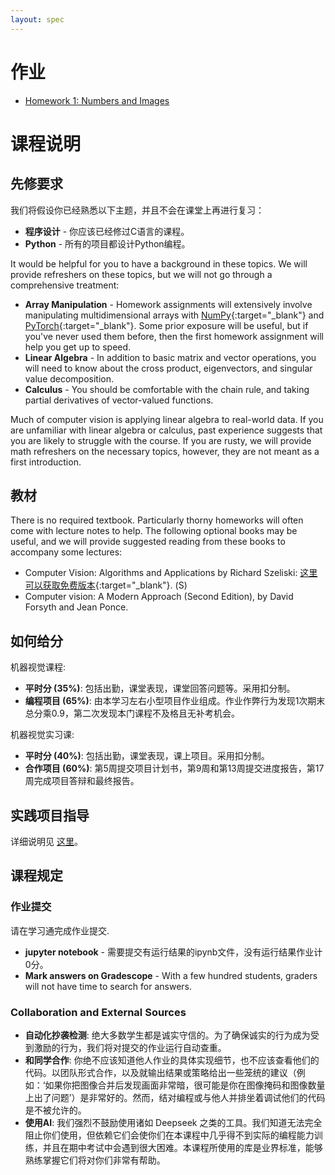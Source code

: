 ```yaml
---
layout: spec
---
```


<link href="style.css" rel="stylesheet">




# 作业
- [Homework 1: Numbers and Images](hw1.md)



# 课程说明

## 先修要求

我们将假设你已经熟悉以下主题，并且不会在课堂上再进行复习：
- **程序设计** - 你应该已经修过C语言的课程。
- **Python** - 所有的项目都设计Python编程。

It would be helpful for you to have a background in these topics. We will provide refreshers on these topics, but we will not go through a comprehensive treatment:
- **Array Manipulation** - Homework assignments will extensively involve manipulating multidimensional arrays with [NumPy](https://numpy.org/){:target="_blank"} and [PyTorch](https://pytorch.org/){:target="_blank"}. Some prior exposure will be useful, but if you've never used them before, then the first homework assignment will help you get up to speed.
- **Linear Algebra** - In addition to basic matrix and vector operations, you will need to know about the cross product, eigenvectors, and singular value decomposition.
- **Calculus** - You should be comfortable with the chain rule, and taking partial derivatives of vector-valued functions.

Much of computer vision is applying linear algebra to real-world data. If you are unfamiliar with linear algebra or calculus, past experience suggests that you are likely to struggle with the course. If you are rusty, we will provide math refreshers on the necessary topics, however, they are not meant as a first introduction.

## 教材

There is no required textbook. Particularly thorny homeworks will often come with lecture notes to help. The following optional books may be useful, and we will provide suggested reading from these books to accompany some lectures:
- Computer Vision: Algorithms and Applications by Richard Szeliski: [这里可以获取免费版本](http://szeliski.org/Book/){:target="_blank"}. (S)
- Computer vision: A Modern Approach (Second Edition), by David Forsyth and Jean Ponce. 


## 如何给分

机器视觉课程:
- **平时分 (35%)**: 包括出勤，课堂表现，课堂回答问题等。采用扣分制。
- **编程项目 (65%)**: 由本学习左右小型项目作业组成。作业作弊行为发现1次期末总分乘0.9，第二次发现本门课程不及格且无补考机会。

机器视觉实习课:
- **平时分 (40%)**: 包括出勤，课堂表现，课上项目。采用扣分制。
- **合作项目 (60%)**: 第5周提交项目计划书，第9周和第13周提交进度报告，第17周完成项目答辩和最终报告。



## 实践项目指导
详细说明见 [这里](proj.md)。



## 课程规定

### 作业提交
请在学习通完成作业提交.
- **jupyter notebook** - 需要提交有运行结果的ipynb文件，没有运行结果作业计0分。
- **Mark answers on Gradescope** - With a few hundred students, graders will not have time to search for answers.

### Collaboration and External Sources
- **自动化抄袭检测**: 绝大多数学生都是诚实守信的。为了确保诚实的行为成为受到激励的行为，我们将对提交的作业运行自动查重。
- **和同学合作**: 你绝不应该知道他人作业的具体实现细节，也不应该查看他们的代码。以团队形式合作，以及就输出结果或策略给出一些笼统的建议（例如：‘如果你把图像合并后发现画面非常暗，很可能是你在图像掩码和图像数量上出了问题’）是非常好的。然而，结对编程或与他人并排坐着调试他们的代码是不被允许的。
- **使用AI**: 我们强烈不鼓励使用诸如 Deepseek 之类的工具。我们知道无法完全阻止你们使用，但依赖它们会使你们在本课程中几乎得不到实际的编程能力训练，并且在期中考试中会遇到很大困难。本课程所使用的库是业界标准，能够熟练掌握它们将对你们非常有帮助。